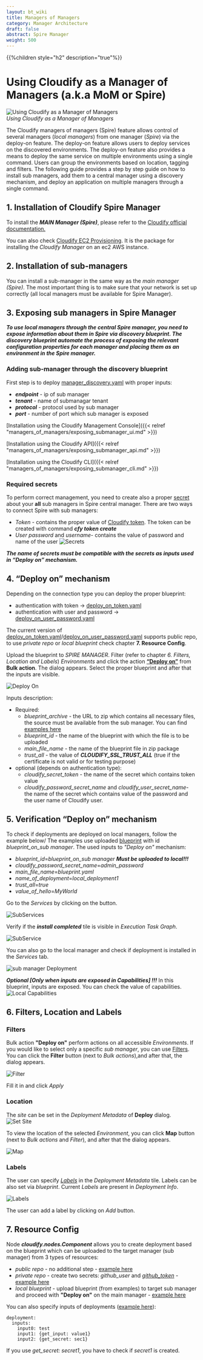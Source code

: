 ```yaml
---
layout: bt_wiki
title: Managers of Managers
category: Manager Architecture
draft: false
abstract: Spire Manager
weight: 500
---
```


{{%children style="h2" description="true"%}}


# Using Cloudify as a Manager of Managers  (a.k.a  MoM or Spire)
![Using Cloudify as a Manager of Managers](/images/mom/spire.png "Using Cloudify as a Manager of Managers")  
*Using Cloudify as a Manager of Managers*


The Cloudify managers of managers (Spire) feature allows control of several managers (*local managers*) from one manager (*Spire*) via the deploy-on feature.
The deploy-on feature allows users to deploy services on the discovered environments.
The deploy-on feature also provides a means to deploy the same service on multiple environments using a single command. Users can group the environments based on location, tagging and filters.
The following guide provides a step by step guide on how to install sub managers, add them to a central manager using a discovery mechanism, and deploy an application on multiple managers through a single command.


## 1. Installation of Cloudify Spire Manager

To install the ***MAIN Manager (Spire)***, please refer to the [Cloudify official documentation.](https://docs.cloudify.co/latest/install_maintain/installation/installing-manager/)

You can also check [Cloudify EC2 Provisioning](https://github.com/cloudify-community/cloudify-catalog/tree/6.4.0-build/cloudify_manager/ec2). It is the package for installing the *Cloudify Manager* on an ec2 AWS instance.

## 2. Installation of sub-managers

You can install a sub-manager in the same way as the _main manager (Spire)_. The most important thing is to make sure that your network is set up correctly (all local managers must be available for Spire Manager).

## 3. Exposing sub managers in Spire Manager

***To use local managers through the central Spire manager, you need to expose information about them in Spire via discovery blueprint. The discovery blueprint automate the process of exposing the relevant configuration properties for each manager and placing them as an environment in the Spire manager.***


### Adding sub-manager through the discovery blueprint 
First step is to deploy [manager_discovery.yaml](https://github.com/cloudify-community/manager-of-managers/blob/main/submanager_discovery/manager_discovery.yaml) with proper inputs:
- ***endpoint*** - ip of sub manager 
- ***tenant*** - name of submanagar tenant
- ***protocol*** - protocol used by sub manager
- ***port*** - number of port which sub manager is exposed

[Installation using the Cloudify Management Console]({{< relref "managers_of_managers/exposing_submanager_ui.md" >}})

[Installation using the Cloudify API]({{< relref "managers_of_managers/exposing_submanager_api.md" >}})

[Installation using the Cloudify CLI]({{< relref "managers_of_managers/exposing_submanager_cli.md" >}})




### Required secrets

To perform correct management, you need to create also a proper [secret](https://docs.cloudify.co/latest/cli/orch_cli/secrets/) about your **all** sub managers in Spire central manager. There are two ways to connect Spire with sub managers:
- _Token_ - contains the proper value of [Cloudify token](https://docs.cloudify.co/latest/cli/orch_cli/tokens/). The token can be created with command ***cfy token create***
- _User password_ and _username_- contains the value of password and name of the user
![Secrets]( /images/mom/secrets.png )


***The name of secrets must be compatible with the secrets as inputs used in “Deploy on” mechanism.***

## 4. “Deploy on” mechanism

Depending on the connection type you can deploy the proper blueprint:
- authentication with token -> [deploy_on_token.yaml](https://github.com/cloudify-community/manager-of-managers/blob/main/deploy_on_blueprints/deploy_on_token.yaml)
- authentication with user and password -> [deploy_on_user_password.yaml](https://github.com/cloudify-community/manager-of-managers/blob/main/deploy_on_blueprints/deploy_on_user_password.yaml)

The current version of [deploy_on_token.yaml](https://github.com/cloudify-community/manager-of-managers/blob/main/deploy_on_blueprints/deploy_on_token.yaml)/[deploy_on_user_password.yaml](https://github.com/cloudify-community/manager-of-managers/blob/main/deploy_on_blueprints/deploy_on_user_password.yaml) supports public repo, to use *private repo* or *local blueprint* check chapter **7. Resource Config**.

Upload the blueprint to *SPIRE MANAGER*.
Filter (refer to chapter _6. Filters, Location and Labels_) *Environments* and click the action [**“Deploy on”**](https://docs.cloudify.co/latest/working_with/console/widgets/deploymentsview/) from **Bulk action**. The dialog appears. Select the proper blueprint and after that the inputs are visible.

![Deploy On]( /images/mom/deploy_on.png )


Inputs description:
- Required:
    - *blueprint_archive* - the URL to zip which contains all necessary files, the source must be available from the sub manager. You can find [examples here](https://github.com/cloudify-community/manager-of-managers/tree/main/blueprint_examples)
    - *blueprint_id* - the name of the blueprint with which the file is to be uploaded
    - *main_file_name* - the name of the blueprint file in zip package
    - *trust_all* - the value of ***CLOUDIFY_SSL_TRUST_ALL*** (true if the certificate is not valid or for testing purpose)
- optional (depends on authentication type):
    - *cloudify_secret_token* - the name of the secret which contains token value
    - *cloudify_password_secret_name* and *cloudify_user_secret_name*- the name of the secret which contains value of the password and the user name of Cloudify user. 

## 5. Verification “Deploy on” mechanism
To check if deployments are deployed on local managers, follow the example below/
The examples use uploaded [blueprint](https://github.com/cloudify-community/manager-of-managers/blob/main/deploy_on_blueprints/sources/deploy_on_local_blueprint.yaml) with id *blueprint_on_sub manager*.
The used inputs to *"Deploy on"* mechanism:
- *blueprint_id*=*blueprint_on_sub manager* ***Must be uploaded to local!!!***
- *cloudify_password_secret_name*=*admin_password*
- *main_file_name*=*blueprint.yaml*
- *name_of_deployment*=*local_deployment1*
- *trust_all*=*true*
- *value_of_hello*=*MyWorld*

Go to the *Services* by clicking on the button.

![SubServices]( /images/mom/subservices.png )

Verify if the ***install completed*** tile is visible in *Execution Task Graph*.

![SubService]( /images/mom/subservice.png )

You can also go to the local manager and check if deployment is installed in the *Services* tab.

![sub manager Deployment]( /images/mom/submanger_deployment.png )

***Optional [Only when inputs are exposed in Capabilities] !!!***
In this blueprint, inputs are exposed. You can check the value of capabilities.
![Local Capabilities]( /images/mom/local_capabilities.png )

## 6. Filters, Location and Labels

### Filters
Bulk action **"Deploy on"** perform actions on all accessible *Environments*. If you would like to select only a specific *sub manager*, you can use [Filters](https://docs.cloudify.co/latest/working_with/console/widgets/filters/).
You can click the **Filter** button (next to _Bulk actions_),and after that, the dialog appears.

![Filter]( /images/mom/filter.png )

Fill it in and click _Apply_

### Location
The *site* can be set in the *Deployment Metadata* of **Deploy** dialog.
![Set Site]( /images/mom/setsite.png )

To view the location of the selected _Environment_, you can click **Map** button (next to _Bulk actions_ and _Filter_), and after that the dialog appears.

![Map]( /images/mom/map.png )

### Labels
The user can specify [*Labels*](https://docs.cloudify.co/latest/developer/blueprints/spec-labels/) in the *Deployment Metadata* tile. Labels can be also set via *blueprint*.
Current *Labels* are present in *Deployment Info*.

![Labels]( /images/mom/labels.png )

The user can add a label by clicking on *Add* button.

## 7. Resource Config

Node **_cloudify.nodes.Component_** allows you to create deployment based on the blueprint which can be uploaded to the target manager (sub manager) from 3 types of resources:
- *public repo* - no additional step - [example here](https://github.com/cloudify-community/manager-of-managers/blob/main/deploy_on_blueprints/sources/deploy_on_from_public_repo.yaml)
- *private repo* - create two secrets: *github_user* and [*github_token*](https://docs.github.com/en/authentication/keeping-your-account-and-data-secure/creating-a-personal-access-token) - [example here](https://github.com/cloudify-community/manager-of-managers/blob/main/deploy_on_blueprints/sources/deploy_on_from_private_repo.yaml)
- *local blueprint* - upload blueprint (from examples) to target sub manager and proceed with **"Deploy on"** on the main manager - [example here](https://github.com/cloudify-community/manager-of-managers/blob/main/deploy_on_blueprints/sources/deploy_on_local_blueprint.yaml)

You can also specify inputs of deployments ([example here](https://github.com/cloudify-community/manager-of-managers/blob/main/deploy_on_blueprints/sources/deploy_on_local_blueprint.yaml)):
```
deployment:
  inputs:
    input0: test
    input1: {get_input: value1}
    input2: {get_secret: sec1}
```
If you use *get_secret: secret1*, you have to check if *secret1* is created.

